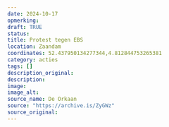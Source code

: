 ```yaml
---
date: 2024-10-17
opmerking: 
draft: TRUE
status: 
title: Protest tegen EBS
location: Zaandam
coordinates: 52.437950134277344,4.812844753265381
category: acties
tags: []
description_original: 
description: 
image: 
image_alt: 
source_name: De Orkaan
source: "https://archive.is/ZyGWz"
source_original: 
---
```


